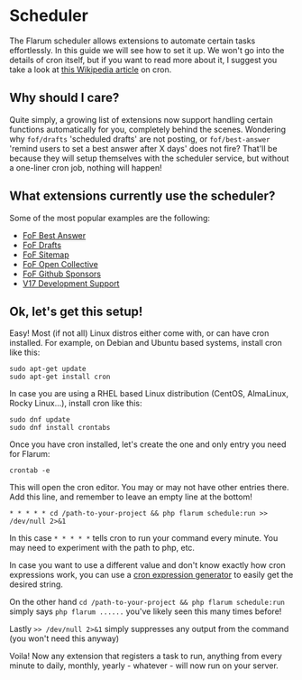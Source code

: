 # Scheduler

The Flarum scheduler allows extensions to automate certain tasks effortlessly. In this guide we will see how to set it up. We won't go into the details of cron itself, but if you want to read more about it, I suggest you take a look at [this Wikipedia article](https://en.wikipedia.org/wiki/Cron) on cron.

## Why should I care?

Quite simply, a growing list of extensions now support handling certain functions automatically for you, completely behind the scenes. Wondering why `fof/drafts` 'scheduled drafts' are not posting, or `fof/best-answer` 'remind users to set a best answer after X days' does not fire? That'll be because they will setup themselves with the scheduler service, but without a one-liner cron job, nothing will happen!

## What extensions currently use the scheduler?

Some of the most popular examples are the following:

- [FoF Best Answer](https://github.com/FriendsOfFlarum/best-answer)
- [FoF Drafts](https://github.com/FriendsOfFlarum/drafts)
- [FoF Sitemap](https://github.com/FriendsOfFlarum/sitemap)
- [FoF Open Collective](https://github.com/FriendsOfFlarum/open-collective)
- [FoF Github Sponsors](https://github.com/FriendsOfFlarum/github-sponsors)
- [V17 Development Support](https://extiverse.com/extension/v17development/flarum-support)

## Ok, let's get this setup!

Easy! Most (if not all) Linux distros either come with, or can have cron installed. For example, on Debian and Ubuntu based systems, install cron like this:

```
sudo apt-get update
sudo apt-get install cron
```

In case you are using a RHEL based Linux distribution (CentOS, AlmaLinux, Rocky Linux...), install cron like this:

```
sudo dnf update
sudo dnf install crontabs
```

Once you have cron installed, let's create the one and only entry you need for Flarum:

```
crontab -e
```

This will open the cron editor. You may or may not have other entries there. Add this line, and remember to leave an empty line at the bottom!

```
* * * * * cd /path-to-your-project && php flarum schedule:run >> /dev/null 2>&1
```

In this case `* * * * *` tells cron to run your command every minute. You may need to experiment with the path to php, etc.

In case you want to use a different value and don't know exactly how cron expressions work, you can use a [cron expression generator](https://crontab.guru) to easily get the desired string.

On the other hand `cd /path-to-your-project && php flarum schedule:run` simply says `php flarum ......` you've likely seen this many times before!

Lastly `>> /dev/null 2>&1` simply suppresses any output from the command (you won't need this anyway)

Voila! Now any extension that registers a task to run, anything from every minute to daily, monthly, yearly - whatever - will now run on your server.